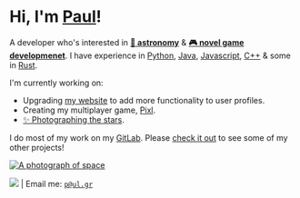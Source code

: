 # Hi, I'm [Paul](http://donald108.com)! 
A developer who's interested in [**🔭 astronomy**](http://stars.sh/) & [**🎮 novel game developmenet**](http://git.pa.ul.gr/university/space.trash). I have experience in [Python](http://git.pa.ul.gr/university/unreal-selector), [Java](http://git.pa.ul.gr/university/face-renderer), [Javascript](http://git.pa.ul.gr/university/unreal-selector), [C++](http://git.pa.ul.gr/university/divide-conquer) & some in [Rust](http://pixl.gg).

I'm currently working on:
- Upgrading [my website](http://donald108.com) to add more functionality to user profiles.
- Creating my multiplayer game, [Pixl](http://pixl.gg).
- [✨ Photographing the stars](http://stars.sh).

I do most of my work on my [GitLab](http://git.pa.ul.gr/explore). Please [check it out](http://git.pa.ul.gr/explore) to see some of my other projects!

[![A photograph of space](https://donald108.com/static/images/background.jpg)](http://git.pa.ul.gr/explore)

[![](https://komarev.com/ghpvc/?username=komodo108&color=222222)](http://donald108.com) | Email me: [`p@ul.gr`](mailto:p@ul.gr)

<!--
**komodo108/komodo108** is a ✨ _special_ ✨ repository because its `README.md` (this file) appears on your GitHub profile.

<img align="right" width="150" height="150" src="https://avatars.githubusercontent.com/u/26580217">

Here are some ideas to get you started:
- 🔭 I’m currently working on ...
- 🌱 I’m currently learning ...
- 👯 I’m looking to collaborate on ...
- 🤔 I’m looking for help with ...
- 💬 Ask me about ...
- 📫 How to reach me: ...
- 😄 Pronouns: ...
- ⚡ Fun fact: ...
-->
